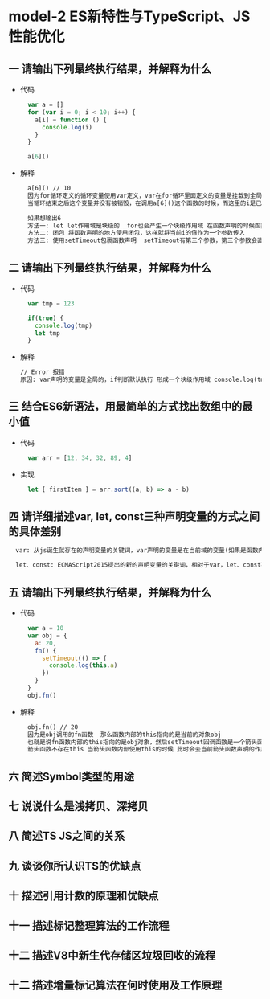 # model-2 ES新特性与TypeScript、JS性能优化


## 一 请输出下列最终执行结果，并解释为什么
  - 代码
    ```js
      var a = []
      for (var i = 0; i < 10; i++) {
        a[i] = function () {
          console.log(i)
        }
      }

      a[6]()
    ```
  - 解释
    ```txt
      a[6]() // 10
      因为for循环定义的循环变量使用var定义，var在for循环里面定义的变量是挂载到全局的
      当循环结束之后这个变量并没有被销毁，在调用a[6]()这个函数的时候，而这里的i是已经完成循环的 所以是10
      
      如果想输出6
      方法一: let let作用域是块级的  for也会产生一个块级作用域 在函数声明的时候函数内部存在一个对当前i的引用
      方法二: 闭包 将函数声明的地方使用闭包，这样就将当前i的值作为一个参数传入
      方法三: 使用setTimeout包裹函数声明  setTimeout有第三个参数，第三个参数会直接作为参数传入 但是这里使用settimeout会变成异步执行 并不能立即得到结果 想要得到正确的结果需要使用Promise解决异步
    ```

## 二 请输出下列最终执行结果，并解释为什么
  - 代码
    ```js
      var tmp = 123

      if(true) {
        console.log(tmp)
        let tmp
      }
    ```
  - 解释
    ```txt
    // Error 报错
    原因: var声明的变量是全局的，if判断默认执行 形成一个块级作用域 console.log(tmp) 因为当前if形成的作用域内存在tmp变量 但是变量还没有声明，let定义的变量不能在当前作用域内声明之前使用(暂时性死区)
    ```
    
## 三 结合ES6新语法，用最简单的方式找出数组中的最小值
  - 代码
    ```js
      var arr = [12, 34, 32, 89, 4]
    ```
  - 实现
    ```js
      let [ firstItem ] = arr.sort((a, b) => a - b)
    ```
    
## 四 请详细描述var, let, const三种声明变量的方式之间的具体差别
  ```txt
    var: 从js诞生就存在的声明变量的关键词，var声明的变量是在当前域的变量(如果是函数内部声明则是局部变量) var声明会存在变量提升，也就是可以在声明之前使用，但是值为undefined

    let、const: ECMAScript2015提出的新的声明变量的关键词，相对于var，let、const不存在变量提升，如果在声明之前使用会造成暂时性死区(程序执行错误，停止执行)，而且let、const有了新的作用域使用定义，也就是块级作用域(每一个{}都会形成一个块级作用域)，而且只在当前块级作用域生效，let声明的变量可以任意改变，const声明常量，声明之后不能改变(声明对象类型，因为只是保存了对象的内存地址，所以不管对象内部怎么变化都可以)
  ```

## 五 请输出下列最终执行结果，并解释为什么
  - 代码
    ```js
      var a = 10
      var obj = {
        a: 20,
        fn() {
          setTimeout(() => {
            console.log(this.a)
          })
        }
      }
      obj.fn()
    ```
  - 解释
    ```txt
      obj.fn() // 20
      因为是obj调用的fn函数  那么函数内部的this指向的是当前的对象obj
      也就是说fn函数内部的this指向的是obj对象，然后setTimeout回调函数是一个箭头函数
      箭头函数不存在this 当箭头函数内部使用this的时候 此时会去当前箭头函数声明的作用域找this 而声明这个箭头函数的作用域就是fn函数内部的作用域 所以this.a  就相当于在fn函数内部this.a  也就是obj.a
    ```

## 六 简述Symbol类型的用途

## 七 说说什么是浅拷贝、深拷贝

## 八 简述TS JS之间的关系

## 九 谈谈你所认识TS的优缺点

## 十 描述引用计数的原理和优缺点

## 十一 描述标记整理算法的工作流程

## 十二 描述V8中新生代存储区垃圾回收的流程

## 十二 描述增量标记算法在何时使用及工作原理
